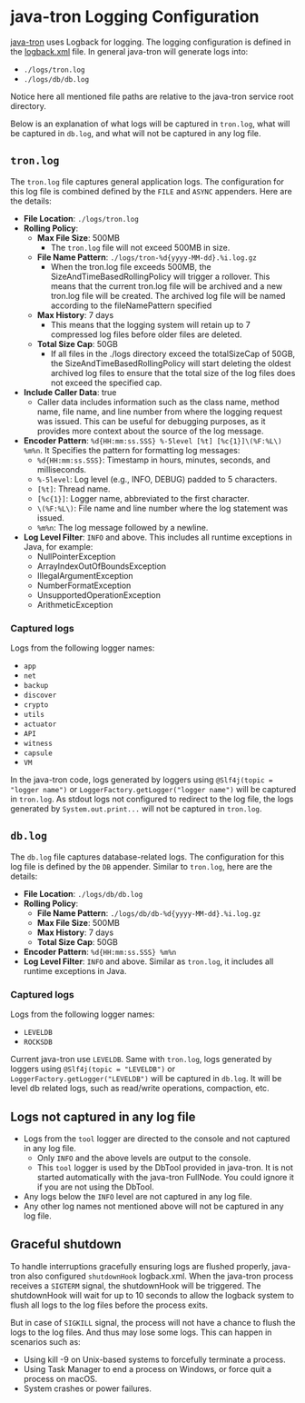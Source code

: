# java-tron Logging Configuration

[java-tron](https://github.com/tronprotocol/java-tron) uses Logback for logging. The logging configuration is defined in the [logback.xml](https://github.com/tronprotocol/java-tron/blob/develop/framework/src/main/resources/logback.xml) file.
In general java-tron will generate logs into:
- `./logs/tron.log`
- `./logs/db/db.log`

Notice here all mentioned file paths are relative to the java-tron service root directory.

Below is an explanation of what logs will be captured in `tron.log`, what will be captured in `db.log`, and what will not be captured in any log file.

## `tron.log`

The `tron.log` file captures general application logs. The configuration for this log file is combined defined by the `FILE` and `ASYNC` appenders. Here are the details:

- **File Location**: `./logs/tron.log`
- **Rolling Policy**:
    - **Max File Size**: 500MB
      - The `tron.log` file will not exceed 500MB in size.
    - **File Name Pattern**: `./logs/tron-%d{yyyy-MM-dd}.%i.log.gz`
      - When the tron.log file exceeds 500MB, the SizeAndTimeBasedRollingPolicy will trigger a rollover. This means that the current tron.log file will be archived and a new tron.log file will be created. The archived log file will be named according to the fileNamePattern specified
    - **Max History**: 7 days
      - This means that the logging system will retain up to 7 compressed log files before older files are deleted.
    - **Total Size Cap**: 50GB
      - If all files in the ./logs directory exceed the totalSizeCap of 50GB, the SizeAndTimeBasedRollingPolicy will start deleting the oldest archived log files to ensure that the total size of the log files does not exceed the specified cap.
- **Include Caller Data**: true
  - Caller data includes information such as the class name, method name, file name, and line number from where the logging request was issued. This can be useful for debugging purposes, as it provides more context about the source of the log message.
- **Encoder Pattern**: `%d{HH:mm:ss.SSS} %-5level [%t] [%c{1}]\(%F:%L\) %m%n`. It Specifies the pattern for formatting log messages:
    - `%d{HH:mm:ss.SSS}`: Timestamp in hours, minutes, seconds, and milliseconds.
    - `%-5level`: Log level (e.g., INFO, DEBUG) padded to 5 characters.
    - `[%t]`: Thread name.
    - `[%c{1}]`: Logger name, abbreviated to the first character.
    - `\(%F:%L\)`: File name and line number where the log statement was issued.
    - `%m%n`: The log message followed by a newline.
- **Log Level Filter**: `INFO` and above.
  This includes all runtime exceptions in Java, for example:
  - NullPointerException
  - ArrayIndexOutOfBoundsException
  - IllegalArgumentException
  - NumberFormatException
  - UnsupportedOperationException
  - ArithmeticException

### Captured logs
Logs from the following logger names:
- `app`
- `net`
- `backup`
- `discover`
- `crypto`
- `utils`
- `actuator`
- `API`
- `witness`
- `capsule`
- `VM`

In the java-tron code, logs generated by loggers using `@Slf4j(topic = "logger name")` or `LoggerFactory.getLogger("logger name")` will be captured in `tron.log`. As stdout logs not configured to redirect to the log file, the logs generated by `System.out.print...` will not be captured in `tron.log`.

## `db.log`

The `db.log` file captures database-related logs. The configuration for this log file is defined by the `DB` appender. Similar to `tron.log`, here are the details:

- **File Location**: `./logs/db/db.log`
- **Rolling Policy**:
    - **File Name Pattern**: `./logs/db/db-%d{yyyy-MM-dd}.%i.log.gz`
    - **Max File Size**: 500MB
    - **Max History**: 7 days
    - **Total Size Cap**: 50GB
- **Encoder Pattern**: `%d{HH:mm:ss.SSS} %m%n`
- **Log Level Filter**: `INFO` and above. Similar as `tron.log`, it includes all runtime exceptions in Java.

### Captured logs
Logs from the following logger names:
  - `LEVELDB`
  - `ROCKSDB`

Current java-tron use `LEVELDB`. Same with `tron.log`, logs generated by loggers using `@Slf4j(topic = "LEVELDB")` or `LoggerFactory.getLogger("LEVELDB")` will be captured in `db.log`.
It will be level db related logs, such as read/write operations, compaction, etc.

## Logs not captured in any log file

- Logs from the `tool` logger are directed to the console and not captured in any log file.
  - Only `INFO` and the above levels are output to the console.
  - This `tool` logger is used by the DbTool provided in java-tron. It is not started automatically with the java-tron FullNode. You could ignore it if you are not using the DbTool.
- Any logs below the `INFO` level are not captured in any log file.
- Any other log names not mentioned above will not be captured in any log file.

## Graceful shutdown

To handle interruptions gracefully ensuring logs are flushed properly, java-tron also configured `shutdownHook` logback.xml.
When the java-tron process receives a `SIGTERM` signal, the shutdownHook will be triggered. The shutdownHook will wait for up to 10 seconds to allow the logback system to flush all logs to the log files before the process exits.

But in case of `SIGKILL` signal, the process will not have a chance to flush the logs to the log files.
And thus may lose some logs.
This can happen in scenarios such as:
- Using kill -9 on Unix-based systems to forcefully terminate a process.
- Using Task Manager to end a process on Windows, or force quit a process on macOS.
- System crashes or power failures.
